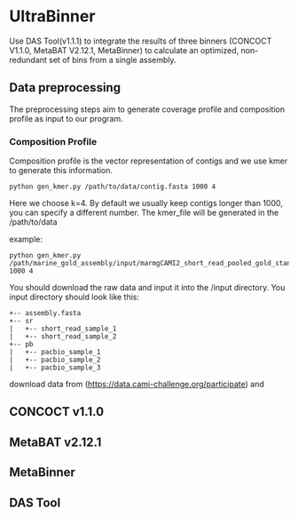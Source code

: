 # UltraBinner

Use DAS Tool(v1.1.1) to integrate the results of three binners (CONCOCT V1.1.0, MetaBAT V2.12.1, MetaBinner) to calculate an optimized, non-redundant set of bins from a single assembly. 

## Data preprocessing
The preprocessing steps aim to generate coverage profile and composition profile as input to our program.<br>

### Composition Profile
Composition profile is the vector representation of contigs and we use kmer to generate this information.
```
python gen_kmer.py /path/to/data/contig.fasta 1000 4
```
Here we choose k=4. By default we usually keep contigs longer than 1000, you can specify a different number. The kmer_file will be generated in the /path/to/data

example:
```
python gen_kmer.py /path/marine_gold_assembly/input/marmgCAMI2_short_read_pooled_gold_standard_assembly.fasta 1000 4
```

You should download the raw data and input it into the /input directory. You input directory should look like this:<br>
```.
+-- assembly.fasta
+-- sr
|   +-- short_read_sample_1
|   +-- short_read_sample_2
+-- pb
|   +-- pacbio_sample_1
|   +-- pacbio_sample_2
|   +-- pacbio_sample_3
```
download data from (https://data.cami-challenge.org/participate) and 
## CONCOCT v1.1.0

## MetaBAT v2.12.1

## MetaBinner

## DAS Tool
